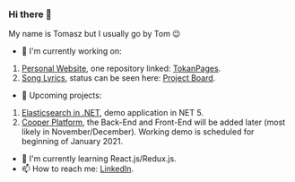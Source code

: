 ### Hi there 👋

My name is Tomasz but I usually go by Tom 😉

- 🔭 I'm currently working on:
1. [Personal Website](https://github.com/users/TomaszKandula/projects/7), one repository linked: [TokanPages](https://github.com/TomaszKandula/TokanPages).
1. [Song Lyrics](https://github.com/TomaszKandula/SongLyrics), status can be seen here: [Project Board](https://github.com/users/TomaszKandula/projects/6).
- 🧭 Upcoming projects:
1. [Elasticsearch in .NET](https://github.com/users/TomaszKandula/projects/11), demo application in NET 5.
1. [Cooper Platform](https://github.com/users/TomaszKandula/projects/8), the Back-End and Front-End will be added later (most likely in November/December). Working demo is scheduled for beginning of January 2021.
- 🌱 I'm currently learning React.js/Redux.js.
- 📫 How to reach me: [LinkedIn](https://www.linkedin.com/in/tomaszkandula/).
